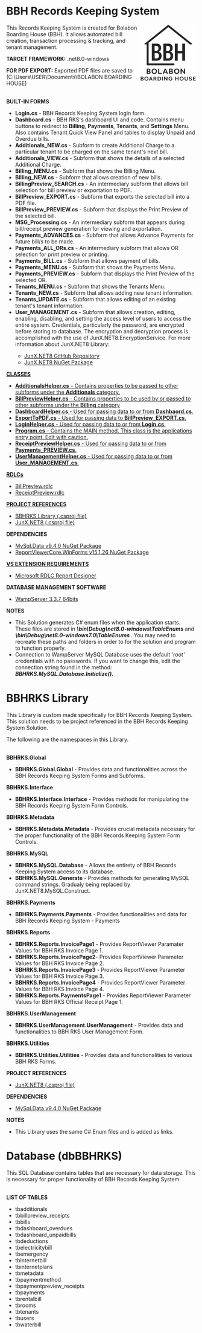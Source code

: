 # BBH Records Keeping System
<img src="BBH Records Keeping System/bbhLogo.png" align="right" width="150px" height="150px" /> 
<p>This Records Keeping System is created for Bolabon Boarding House (BBH). It allows automated bill creation, transaction processing &amp; tracking, and tenant management.</p>
<p><strong>TARGET FRAMEWORK:</strong> .net8.0-windows</p>
<p><strong>FOR PDF EXPORT:</strong> Exported PDF files are saved to (C:\Users\USER\Documents\BOLABON BOARDING HOUSE)</p>
<br/>
<strong>BUILT-IN FORMS </strong>
<ul>
  <li><strong>Login.cs</strong> - BBH Records Keeping System login form.</li>
  <li><strong>Dashboard.cs</strong> - BBH RKS's dashboard UI and code. Contains menu buttons to redirect to <b>Billing</b>, <b>Payments</b>, <b>Tenants</b>, and <b>Settings</b> Menu. Also contains Tenant 
    Quick View Panel and tables to display Unpaid and Overdue bills.</li>
  <li><strong>Additionals_NEW.cs</strong> - Subform to create Additional Charge to a particular tenant to be charged on the same tenant's next bill.</li>
  <li><strong>Additionals_VIEW.cs</strong> - Subform that shows the details of a selected Additional Charge.</li>
  <li><strong>Billing_MENU.cs</strong> - Subform that shows the Billing Menu.</li>
  <li><strong>Billing_NEW.cs</strong> - Subform that allows creation of new bills.</li>
  <li><strong>BillingPreview_SEARCH.cs</strong> - An intermediary subform that allows bill selection for bill preview or exportation to PDF.</li>
  <li><strong>BillPreview_EXPORT.cs</strong> - Subform that exports the selected bill into a PDF file.</li>
  <li><strong>BillPreview_PREVIEW.cs</strong> - Subform that displays the Print Preview of the selected bill.</li>
  <li><strong>MSG_Processing.cs</strong> - An intermediary subform that appears during bill/receipt preview generation for viewing and exportation.</li>
  <li><strong>Payments_ADVANCES.cs</strong> - Subform that allows Advance Payments for future bill/s to be made.</li>
  <li><strong>Payments_ALL_ORs.cs</strong> - An intermediary subform that allows OR selection for print preview or printing.</li>
  <li><strong>Payments_BILL.cs</strong> - Subform that allows payment of bills.</li>
  <li><strong>Payments_MENU.cs</strong> - Subform that shows the Payments Menu.</li>
  <li><strong>Payments_PREVIEW.cs</strong> - Subform that displays the Print Preview of the selected OR.</li>
  <li><strong>Tenants_MENU.cs</strong> - Subform that shows the Tenants Menu.</li>
  <li><strong>Tenants_NEW.cs</strong> - Subform that allows adding new tenant information.</li>
  <li><strong>Tenants_UPDATE.cs</strong> - Subform that allows editing of an existing tenant's tenant information.</li>
  <li><strong>User_MANAGEMENT.cs</strong> - Subform that allows creation, editing, enabling, disabling, and setting the access level of users to access the entire system. Credentials, particularly the
    password, are encrypted before storing to database. The encryption and decryption process is accomplished with the use of JunX.NET8.EncryptionService. For more information about JunX.NET8 Library:
    </li>
  <ul>
    <li><a href="https://github.com/JuniperB07/JunX.NET">JunX.NET8 GitHub Repository</a></li>
    <li><a href="https://www.nuget.org/packages/JunX.NET8">JunX.NET8 NuGet Package</li>
  </ul>
</ul>
<strong>CLASSES</strong>
<ul>
  <li><strong>AdditionalsHelper.cs</strong> - Contains properties to be passed to other subforms under the <b>Additionals</b> category.</li>
  <li><strong>BillPreviewHelper.cs</strong> - Contains properties to be used by or passed to other subforms under the <b>Billing</b> category</li>
  <li><strong>DashboardHelper.cs</strong> - Used for passing data to or from <b>Dashbaord.cs</b>.</li>
  <li><strong>ExportToPDF.cs</strong> - Used for passing data to <b>BillPreview_EXPORT.cs</b>.</li>
  <li><strong>LoginHelper.cs</strong> - Used for passing data to or from <b>Login.cs</b>.</li>
  <li><strong>Program.cs</strong> - Contains the MAIN method. This class is the applications entry point. Edit with caution.</li>
  <li><strong>ReceiptPreviewHelper.cs</strong> - Used for passing data to or from <b>Payments_PREVIEW.cs</b>.</li>
  <li><strong>UserManagementHelper.cs</strong> - Used for passing data to or from <b>User_MANAGEMENT.cs</b>.</li>
</ul>
<strong>RDLCs</strong>
<ul>
  <li>BillPreview.rdlc</li>
  <li>ReceiptPreview.rdlc</li>
</ul>
<strong>PROJECT REFERENCES</strong>
<ul>
  <li><a href="https://github.com/JuniperB07/BBH-Records-Keeping-System/tree/f6f30b508ce5c1e29a0336a097f4186ffd35de1b/BBHRKS%20Library">BBHRKS Library 
  (.csproj file)</a>
  </li>
  <li><a href="https://github.com/JuniperB07/JunX.NET">JunX.NET8 (.csproj file)</a></li>
</ul>
<strong>DEPENDENCIES</strong>
<ul>
  <li><a href="https://www.nuget.org/packages/MySql.Data/9.4.0?_src=template">MySql.Data v9.4.0 NuGet Package</a></li>
  <li><a href="https://www.nuget.org/packages/ReportViewerCore.WinForms/15.1.26?_src=template">ReportViewerCore.WinForms v15.1.26 NuGet Package</li>
</ul>
<strong>VS EXTENSION REQUIREMENTS</strong>
<ul>
  <li><a href="https://marketplace.visualstudio.com/items?itemName=ProBITools.MicrosoftRdlcReportDesignerforVisualStudio2022">
    Microsoft RDLC Report Designer </a>
  </li>
</ul>
<strong>DATABASE MANAGEMENT SOFTWARE</strong>
<ul>
  <li><a href="https://www.wampserver.com/en/download-wampserver-64bits">WampServer 3.3.7 64bits</a></li>
</ul>
<strong>NOTES</strong>
<ul>
  <li>This Solution generates C# enum files when the application starts. These files are stored in <b><i>\bin\Debug\net8.0-windows\TableEnums</i></b> and <b><i>\bin\Debug\net8.0-windows7.0\TableEnums</i>
  </b>. You may need to recreate these paths and folders in order to for the solution and program to function properly.</li>
  <li>Connection to WampServer MySQL Database uses the default <i>'root'</i> credentials with no passwords. If you want to change this, edit the connection string found in the method: 
    <b><i>BBHRKS.MySQL.Database.Initialize().</i></b></li>
</ul>

# BBHRKS Library
<p>This Library is custom made specifically for BBH Records Keeping System. This solution needs to be project referenced in the BBH Records Keeping System Solution.</p>
<p>The following are the namespaces in this Library.</p>
<br/>
<strong>BBHRKS.Global</strong>
<ul>
  <li><strong>BBHRKS.Global.Global</strong> - Provides data and functionalities across the BBH Records Keeping System Forms and Subforms.</li>
</ul>
<strong>BBHRKS.Interface</strong>
<ul>
  <li><strong>BBHRKS.Interface.Interface</strong> - Provides methods for manipulating the BBH Records Keeping System Form Controls.</li>
</ul>
<strong>BBHRKS.Metadata</strong>
<ul>
  <li><strong>BBHRKS.Metadata.Metadata</strong> - Provides crucial metadata necessary for the proper functionality of the BBH Records Keeping System Form Controls.</li>
</ul>
<strong>BBHRKS.MySQL</strong>
<ul>
  <li><strong>BBHRKS.MySQL.Database</strong> - Allows the entirety of BBH Records Keeping System access to its database.</li>
  <li><strong>BBHRKS.MySQL.Generate</strong> - Provides methods for generating MySQL command strings. Gradualy being replaced by JunX.NET8.MySQL.Construct.</li>
</ul>
<strong>BBHRKS.Payments</strong>
<ul>
  <li><strong>BBHRKS.Payments.Payments</strong> - Provides functionalities and data for BBH Records Keeping System - Payments</li>
</ul>
<strong>BBHRKS.Reports</strong>
<ul>
  <li><strong>BBHRKS.Reports.InvoicePage1</strong> - Provides ReportViewer Paramater Values for BBH RKS Invoice Page 1.</li>
  <li><strong>BBHRKS.Reports.InvoicePage2</strong>- Provides ReportViewer Parameter Values for BBH RKS Invoice Page 2.</li>
  <li><strong>BBHRKS.Reports.InvoicePage3</strong> - Provides ReportViewer Parameter Values for BBH RKS Invoice Page 3.</li>
  <li><strong>BBHRKS.Reports.InvoicePage4</strong> - Provides ReportViewer Parameter Values for BBH RKS Invoice Page 4.</li>
  <li><strong>BBHRKS.Reports.PaymentsPage1</strong> - Provides ReportViewer Parameter Values for BBH RKS Official Receipt Page 1.</li>
</ul>
<strong>BBHRKS.UserManagement</strong>
<ul>
  <li><strong>BBHRKS.UserManagement.UserManagement</strong> - Provides data and functionalities to BBH RKS User Management Form.</li>
</ul>
<strong>BBHRKS.Utilities</strong>
<ul>
  <li><strong>BBHRKS.Utilities.Utilities</strong> - Provides data and functionalities to various BBH RKS Forms.</li>
</ul>
<strong>PROJECT REFERENCES</strong>
<ul>
  <li><a href="https://github.com/JuniperB07/JunX.NET">JunX.NET8 (.csproj file)</a></li>
</ul>
<strong>DEPENDENCIES</strong>
<ul>
  <li><a href="https://www.nuget.org/packages/MySql.Data/9.4.0?_src=template">MySql.Data v9.4.0 NuGet Package</a></li>
</ul>
<strong>NOTES</strong>
<ul>
  <li>This Library uses the same C# Enum files and is added as links.</li>
</ul>

# Database (dbBBHRKS)
<p>This SQL Database contains tables that are necessary for data storage. This is necessary for proper functionality of BBH Records Keeping System.</p>
<br/>
<strong>LIST OF TABLES</strong>
<ul>
  <li>tbadditionals</li>
  <li>tbbillpreview_receipts</li>
  <li>tbbills</li>
  <li>tbdashboard_overdues</li>
  <li>tbdashboard_unpaidbills</li>
  <li>tbdeductions</li>
  <li>tbelectricitybill</li>
  <li>tbemergency</li>
  <li>tbinternetbill</li>
  <li>tbinternetplans</li>
  <li>tbmetadata</li>
  <li>tbpaymentmethod</li>
  <li>tbpaymentpreview_receipts</li>
  <li>tbpayments</li>
  <li>tbrentalbill</li>
  <li>tbrooms</li>
  <li>tbtenants</li>
  <li>tbusers</li>
  <li>tbwaterbill</li>
</ul>
